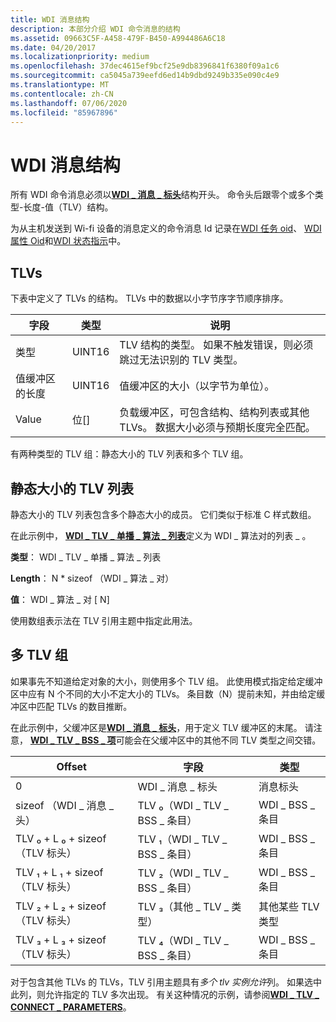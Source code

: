 ```yaml
---
title: WDI 消息结构
description: 本部分介绍 WDI 命令消息的结构
ms.assetid: 09663C5F-A458-479F-B450-A994486A6C18
ms.date: 04/20/2017
ms.localizationpriority: medium
ms.openlocfilehash: 37dec4615ef9bcf25e9db8396841f6380f09a1c6
ms.sourcegitcommit: ca5045a739eefd6ed14b9dbd9249b335e090c4e9
ms.translationtype: MT
ms.contentlocale: zh-CN
ms.lasthandoff: 07/06/2020
ms.locfileid: "85967896"
---
```

# <a name="wdi-message-structure"></a>WDI 消息结构


所有 WDI 命令消息必须以[**WDI \_ 消息 \_ 标头**](https://docs.microsoft.com/windows-hardware/drivers/ddi/dot11wdi/ns-dot11wdi-_wdi_message_header)结构开头。 命令头后跟零个或多个类型-长度-值（TLV）结构。

为从主机发送到 Wi-fi 设备的消息定义的命令消息 Id 记录在[WDI 任务 oid](https://docs.microsoft.com/windows-hardware/drivers/network/wdi-miniport-driver-task-oids)、 [WDI 属性 Oid](https://docs.microsoft.com/windows-hardware/drivers/network/wdi-miniport-driver-property-oids)和[WDI 状态指示](https://docs.microsoft.com/windows-hardware/drivers/network/wdi-miniport-driver-status-indications)中。

## <a name="tlvs"></a>TLVs


下表中定义了 TLVs 的结构。 TLVs 中的数据以小字节序字节顺序排序。

| 字段                      | 类型     | 说明                                                                                                                                   |
|----------------------------|----------|-----------------------------------------------------------------------------------------------------------------------------------------------|
| 类型                       | UINT16   | TLV 结构的类型。 如果不触发错误，则必须跳过无法识别的 TLV 类型。                                              |
| 值缓冲区的长度 | UINT16   | 值缓冲区的大小（以字节为单位）。                                                                                                        |
| Value                      | 位\[\] | 负载缓冲区，可包含结构、结构列表或其他 TLVs。 数据大小必须与预期长度完全匹配。 |

 

有两种类型的 TLV 组：静态大小的 TLV 列表和多个 TLV 组。

## <a name="statically-sized-tlv-lists"></a>静态大小的 TLV 列表


静态大小的 TLV 列表包含多个静态大小的成员。 它们类似于标准 C 样式数组。

在此示例中， [**WDI \_ TLV \_ 单播 \_ 算法 \_ 列表**](https://docs.microsoft.com/windows-hardware/drivers/network/wdi-tlv-unicast-algorithm-list)定义为 WDI \_ 算法对的列表 \_ 。

**类型**： WDI \_ TLV \_ 单播 \_ 算法 \_ 列表

**Length**： N \* sizeof （WDI \_ 算法 \_ 对）

**值**： WDI \_ 算法 \_ 对 \[ N\]


 

使用数组表示法在 TLV 引用主题中指定此用法。

## <a name="multi-tlv-groups"></a>多 TLV 组


如果事先不知道给定对象的大小，则使用多个 TLV 组。 此使用模式指定给定缓冲区中应有 N 个不同的大小不定大小的 TLVs。 条目数（N）提前未知，并由给定缓冲区中匹配 TLVs 的数目推断。

在此示例中，父缓冲区是[**WDI \_ 消息 \_ 标头**](https://docs.microsoft.com/windows-hardware/drivers/ddi/dot11wdi/ns-dot11wdi-_wdi_message_header)，用于定义 TLV 缓冲区的末尾。 请注意， [**WDI \_ TLV \_ BSS \_ 项**](https://docs.microsoft.com/windows-hardware/drivers/network/wdi-tlv-bss-entry)可能会在父缓冲区中的其他不同 TLV 类型之间交错。

| Offset                         | 字段                       | 类型                |
|--------------------------------|-----------------------------|---------------------|
| 0                              | WDI \_ 消息 \_ 标头        | 消息标头      |
| sizeof （WDI \_ 消息 \_ 头）   | TLV ₀（WDI \_ TLV \_ BSS \_ 条目） | WDI \_ BSS \_ 条目     |
| TLV ₀ + L ₀ + sizeof （TLV 标头） | TLV ₁（WDI \_ TLV \_ BSS \_ 条目） | WDI \_ BSS \_ 条目     |
| TLV ₁ + L ₁ + sizeof （TLV 标头） | TLV ₂（WDI \_ TLV \_ BSS \_ 条目） | WDI \_ BSS \_ 条目     |
| TLV ₂ + L ₂ + sizeof （TLV 标头） | TLV ₃（其他 \_ TLV \_ 类型）     | 其他某些 TLV 类型 |
| TLV ₃ + L ₃ + sizeof （TLV 标头） | TLV ₄（WDI \_ TLV \_ BSS \_ 条目） | WDI \_ BSS \_ 条目     |

 

对于包含其他 TLVs 的 TLVs，TLV 引用主题具有*多个 tlv 实例允许*列。 如果选中此列，则允许指定的 TLV 多次出现。 有关这种情况的示例，请参阅[**WDI \_ TLV \_ CONNECT \_ PARAMETERS**](https://docs.microsoft.com/windows-hardware/drivers/network/wdi-tlv-connect-parameters)。

 

 





